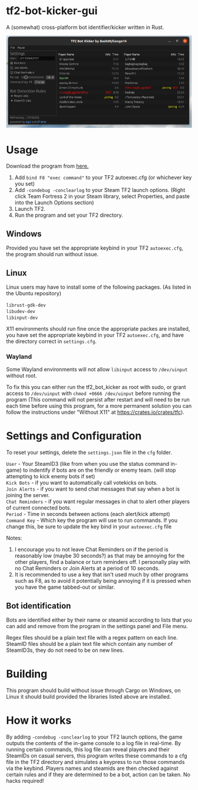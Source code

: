 # tf2-bot-kicker-gui

A (somewhat) cross-platform bot identifier/kicker written in Rust.

![Demonstration Image](images/Demonstration.png)

# Usage

Download the program from [here.](https://github.com/Googe14/tf2-bot-kicker-gui/releases)

1. Add `bind F8 "exec command"` to your TF2 autoexec.cfg (or whichever key you set)
2. Add `-condebug -conclearlog` to your Steam TF2 launch options. (Right click Team Fortress 2 in your Steam library, select Properties, and paste into the Launch Options section)
3. Launch TF2.
4. Run the program and set your TF2 directory.

## Windows

Provided you have set the appropriate keybind in your TF2 `autoexec.cfg`, the program should run without issue.

## Linux

Linux users may have to install some of the following packages. (As listed in the Ubuntu repository)

`librust-gdk-dev`\
`libudev-dev`\
`libinput-dev`

X11 environments should run fine once the appropriate packes are installed, you have set the appropriate keybind in your TF2 `autoexec.cfg`, and have the directory correct in `settings.cfg`.

### Wayland

Some Wayland environments will not allow `libinput` access to `/dev/uinput` without root.

To fix this you can either run the tf2_bot_kicker as root with sudo, or grant access to `/dev/uinput` with `chmod +0666 /dev/uinput` before running the program (This command will not persist after restart and will need to be run each time before using this program, for a more permanent solution you can follow the instructions under "Without X11" at https://crates.io/crates/tfc).


# Settings and Configuration

To reset your settings, delete the `settings.json` file in the `cfg` folder.

`User` - Your SteamID3 (like from when you use the status command in-game) to indentify if bots are on the friendly or enemy team. (will stop attempting to kick enemy bots if set)\
`Kick Bots` - if you want to automatically call votekicks on bots.\
`Join Alerts` - if you want to send chat messages that say when a bot is joining the server.\
`Chat Reminders` - if you want regular messages in chat to alert other players of current connected bots.\
`Period` - Time in seconds between actions (each alert/kick attempt)\
`Command Key` - Which key the program will use to run commands. If you change this, be sure to update the key bind in your `autoexec.cfg` file

Notes:
1. I encourage you to not leave Chat Reminders on if the period is reasonably low (maybe 30 seconds?) as that may be annoying for the other players, find a balance or turn reminders off. I personally play with no Chat Reminders or Join Alerts at a period of 10 seconds.
2. It is recommended to use a key that isn't used much by other programs such as F8, as to avoid it potentially being annoying if it is pressed when you have the game tabbed-out or similar. 

## Bot identification

Bots are identified either by their name or steamid according to lists that you can add and remove from the program in the settings panel and File menu.

Regex files should be a plain text file with a regex pattern on each line. SteamID files should be a plain text file which contain any number of SteamID3s, they do not need to be on new lines.

# Building
This program should build without issue through Cargo on Windows, on Linux it should build provided the libraries listed above are installed.

# How it works
 
By adding `-condebug -conclearlog` to your TF2 launch options, the game outputs the contents of the in-game console to a log file in real-time. By running certain commands, this log file can reveal players and their SteamIDs on casual servers, this program writes these commands to a cfg file in the TF2 directory and simulates a keypress to run those commands via the keybind. Players names and steamids are then checked against certain rules and if they are determined to be a bot, action can be taken. No hacks required!
